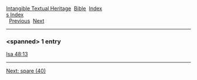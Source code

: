 [Intangible Textual Heritage](../../index)  [Bible](../index) 
[Index](index)   
[s Index](_s_)  
  [Previous](c10739)  [Next](c10741) 

------------------------------------------------------------------------

### &lt;spanned&gt; 1 entry

[Isa 48:13](../kjv/isa048.htm#013)  

------------------------------------------------------------------------

[Next: spare (40)](c10741)
